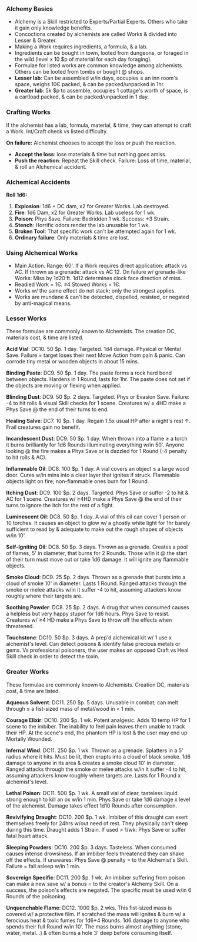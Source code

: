 ### Alchemy Basics
- Alchemy is a Skill restricted to Experts/Partial Experts. Others who take it gain only knowledge benefits.
- Concoctions created by alchemists are called Works & divided into Lesser & Greater.
- Making a Work requires ingredients, a formula, & a lab.
- Ingredients can be bought in town, looted from dungeons, or foraged in the wild (level x 10 $p of material for each day foraging).
- Formulae for listed works are common knowledge among alchemists. Others can be looted from tombs or bought @ shops.
- **Lesser lab**: Can be assembled w/in days, occupies ≥ an inn room's space, weighs 10Є packed, & can be packed/unpacked in 1hr.
- **Greater lab**: 5k $p to assemble, occupies 1 cottage's worth of space, is a cartload packed, & can be packed/unpacked in 1 day.

### Crafting Works
If the alchemist has a lab, formula, material, & time, they can attempt to craft a Work. Int/Craft check vs listed difficulty.

**On failure:** Alchemist chooses to accept the loss or push the reaction.
- **Accept the loss**: lose materials & time but nothing goes amiss.
- **Push the reaction**: Repeat the Skill check. Failure: Loss of time, material, & roll an Alchemical accident.

### Alchemical Accidents

**Roll 1d6:**
1. **Explosion**: 1d6 + DC dam, x2 for Greater Works. Lab destroyed.
2. **Fire**: 1d6 Dam, x2 for Greater Works. Lab useless for 1 wk.
3. **Poison**: Phys Save. Failure: Bedridden 1 wk. Success: +3 Strain.
4. **Stench**: Horrific odors render the lab unusable for 1 wk.
5. **Broken Tool**: That specific work can't be attempted again for 1 wk.
6. **Ordinary failure**: Only materials & time are lost.

### Using Alchemical Works
- Main Action. Range: 60'. If a Work requires direct application: attack vs AC. If thrown as a grenade: attack vs AC 12. On failure w/ grenade-like Works: Miss by 1d20 ft. 1d12 determines clock face direction of miss.
- Readied Work = 1Є. ≤4 Stowed Works = 1Є.
- Works w/ the same effect do not stack; only the strongest applies.
- Works are mundane & can't be detected, dispelled, resisted, or negated by anti-magical means.

### Lesser Works
These formulae are commonly known to Alchemists. The creation DC, materials cost, & time are listed.

**Acid Vial**: DC10. 50 $p. 1 day. Targeted. 1d4 damage. Physical or Mental Save. Failure = target loses their next Move Action from pain & panic. Can corrode tiny metal or wooden objects in about 15 mins.

**Binding Paste**: DC9. 50 $p. 1 day. The paste forms a rock hard bond between objects. Hardens in 1 Round, lasts for 1hr. The paste does not set if the objects are moving or flexing when applied.

**Blinding Dust**: DC9. 50 $p. 2 days. Targeted. Phys or Evasion Save. Failure: -4 to hit rolls & visual Skill checks for 1 scene. Creatures w/ ≥ 4HD make a Phys Save @ the end of their turns to end.

**Healing Salve**: DC7. 10 $p. 1 day. Regain 1.5x usual HP after a night's rest ↑. Frail creatures gain no benefit.

**Incandescent Dust**: DC9. 50 $p. 1 day. When thrown into a flame ≥ a torch it burns brilliantly for 1d6 Rounds illuminating everything w/in 50'. Anyone looking @ the fire makes a Phys Save or is dazzled for 1 Round (-4 penalty to hit rolls & AC).

**Inflammable Oil**: DC8. 100 $p. 1 day. A vial covers an object ≤ a large wood door. Cures w/in mins into a clear layer that ignites if struck. Flammable objects light on fire; non-flammable ones burn for 1 Round.

**Itching Dust**: DC9. 100 $p. 2 days. Targeted. Phys Save or suffer -2 to hit & AC for 1 scene. Creatures w/ ≥4HD make a Phys Save @ the end of their turns to ignore the itch for the rest of a fight.

**Luminescent Oil**: DC8. 50 $p. 1 day. A vial of this oil can cover 1 person or 10 torches. It causes an object to glow w/ a ghostly white light for 1hr barely sufficient to read by & adequate to make out the rough shapes of objects w/in 10'.

**Self-Igniting Oil**: DC8. 50 $p. 3 days. Thrown as a grenade. Creates a pool of flames, 5' in diameter, that burns for 2 Rounds. Those w/in it @ the start of their turn must move out or take 1d6 damage. It will ignite any flammable objects.

**Smoke Cloud**: DC9. 25 $p. 2 days. Thrown as a grenade that bursts into a cloud of smoke 10' in diameter. Lasts 1 Round. Ranged attacks through the smoke or melee attacks w/in it suffer -4 to hit, assuming attackers know roughly where their targets are.

**Soothing Powder**: DC8. 25 $p. 2 days. A drug that when consumed causes a helpless but very happy stupor for 1d6 hours. Phys Save to resist. Creatures w/ ≥4 HD make a Phys Save to throw off the effects when threatened.

**Touchstone**: DC10. 50 $p. 3 days. A prep'd alchemical kit w/ 1 use x alchemist's level. Can detect poisons & identify false precious metals or gems. Vs professional poisoners, the user makes an opposed Craft vs Heal Skill check in order to detect the toxin.

### Greater Works
These formulae are commonly known to Alchemists. Creation DC, materials cost, & time are listed.

**Aqueous Solvent**: DC11. 250 $p. 5 days. Unusable in combat; can melt through ≤ a fist-sized mass of metal/wood in < 1 min.

**Courage Elixir**: DC10. 200 $p. 1 wk. Potent analgesic. Adds 10 temp HP for 1 scene to the imbiber. The inability to feel pain leaves them unable to track their HP. At the scene's end, the phantom HP is lost & the user may end up Mortally Wounded.

**Infernal Wind**: DC11. 250 $p. 1 wk. Thrown as a grenade. Splatters in a 5' radius where it hits. Must be lit, then erupts into a cloud of black smoke. 1d6 damage to anyone in its area & creates a smoke cloud 10' in diameter. Ranged attacks through the smoke or melee attacks w/in it suffer -4 to hit, assuming attackers know roughly where targets are. Lasts for 1 Round x alchemist's level.

**Lethal Poison**: DC11. 500 $p. 1 wk. A small vial of clear, tasteless liquid strong enough to kill an ox w/in 1 min. Phys Save or take 1d6 damage x level of the alchemist. Damage takes effect 1d10 Rounds after consumption.

**Revivifying Draught**: DC10. 200 $p. 1 wk. Imbiber of this draught can exert themselves freely for 24hrs w/out need of rest. They physically can't sleep during this time. Draught adds 1 Strain. If used > 1/wk: Phys Save or suffer fatal heart attack.

**Sleeping Powders**: DC10. 200 $p. 3 days. Tasteless. When consumed causes intense drowsiness. If an imbiber feels threatened they can shake off the effects. If unawares: Phys Save @ penalty = to the Alchemist's Skill. Failure = fall asleep w/in 1 min.

**Sovereign Specific**: DC11. 200 $p. 1 wk. An imbiber suffering from poison can make a new save w/ a bonus = to the creator's Alchemy Skill. On a success, the poison's effects are negated. The specific must be used w/in 6 Rounds of the poisoning.

**Unquenchable Flame**: DC12. 1000 $p. 2 wks. This fist-sized mass is covered w/ a protective film. If scratched the mass will ignites & burn w/ a ferocious heat & toxic fumes for 1d6+4 Rounds. 1d6 damage to anyone who spends their full Round w/in 10'. The mass burns almost anything (stone, water, metal…) & often burns a hole 3' deep before consuming itself.
